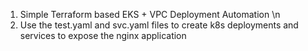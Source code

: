 1. Simple Terraform based EKS + VPC Deployment Automation \n
2. Use the test.yaml and svc.yaml files to create k8s deployments and services to expose the nginx application
